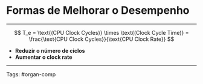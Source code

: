 # Formas de Melhorar o Desempenho

---

$$
T_e = \text{(CPU Clock Cycles)} \times \text{(Clock Cycle Time)} = \frac{\text{CPU Clock Cycles}}{\text{CPU Clock Rate}} 
$$

- **Reduzir o número de ciclos**
- **Aumentar o clock rate**

---

Tags: #organ-comp 